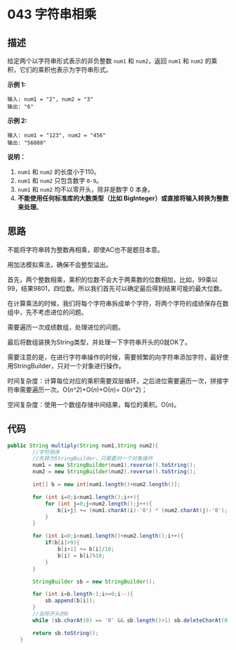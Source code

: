 # 043 字符串相乘

## 描述

给定两个以字符串形式表示的非负整数 `num1` 和 `num2`，返回 `num1` 和 `num2` 的乘积，它们的乘积也表示为字符串形式。

**示例 1:**

```
输入: num1 = "2", num2 = "3"
输出: "6"
```

**示例 2:**

```
输入: num1 = "123", num2 = "456"
输出: "56088"
```

**说明：**

1. `num1` 和 `num2` 的长度小于110。
2. `num1` 和 `num2` 只包含数字 `0-9`。
3. `num1` 和 `num2` 均不以零开头，除非是数字 0 本身。
4. **不能使用任何标准库的大数类型（比如 BigInteger）**或**直接将输入转换为整数来处理**。

## 思路

不能将字符串转为整数再相乘，即使AC也不是题目本意。

用加法模拟乘法，确保不会整型溢出。

首先，两个整数相乘，乘积的位数不会大于两乘数的位数相加，比如，99乘以99，结果9801，四位数。所以我们首先可以确定最后得到结果可能的最大位数。

在计算乘法的时候，我们将每个字符串拆成单个字符，将两个字符的成绩保存在数组中，先不考虑进位的问题。

需要遍历一次成绩数组，处理进位的问题。

最后将数组装换为String类型，并处理一下字符串开头的0就OK了。

需要注意的是，在进行字符串操作的时候，需要频繁的向字符串添加字符，最好使用StringBuilder，只对一个对象进行操作。

时间复杂度：计算每位对应的乘积需要双层循环，之后进位需要遍历一次，拼接字符串需要遍历一次。O(*n^2*)+O(*n*)+O(*n*)= O(*n^2*)；

空间复杂度：使用一个数组存储中间结果，每位的乘积。O(*n*)。

## 代码

```java
public String multiply(String num1,String num2){
    	//字符倒序
    	//先转为StringBuilder，只需要对一个对象操作
        num1 = new StringBuilder(num1).reverse().toString();
        num2 = new StringBuilder(num2).reverse().toString();

        int[] b = new int[num1.length()+num2.length()];

        for (int i=0;i<num1.length();i++){
            for (int j=0;j<num2.length();j++){
                b[i+j] += (num1.charAt(i)-'0') * (num2.charAt(j)-'0');
            }
        }

        for (int i=0;i<num1.length()+num2.length();i++){
            if(b[i]>9){
                b[i+1] += b[i]/10;
                b[i] = b[i]%10;
            }
        }

        StringBuilder sb = new StringBuilder();

        for (int i=b.length-1;i>=0;i--){
            sb.append(b[i]);
        }
		//去除开头的0
        while (sb.charAt(0) == '0' && sb.length()>1) sb.deleteCharAt(0);

        return sb.toString();
    }
```


